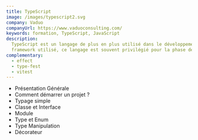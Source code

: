 ```yaml
---
title: TypeScript
image: /images/typescript2.svg
company: Vaduo
companyUrl: https://www.vaduoconsulting.com/
keywords: formation, TypeScript, JavaScript
description:
  TypeScript est un langage de plus en plus utilisé dans le développement d'applications Web. Quelques soit le
  framework utilisé, ce langage est souvent privilégié pour la phase de développement.
complementary:
  - effect
  - type-fest
  - vitest
---
```


- Présentation Générale
- Comment démarrer un projet ?
- Typage simple
- Classe et Interface
- Module
- Type et Enum
- Type Manipulation
- Décorateur

